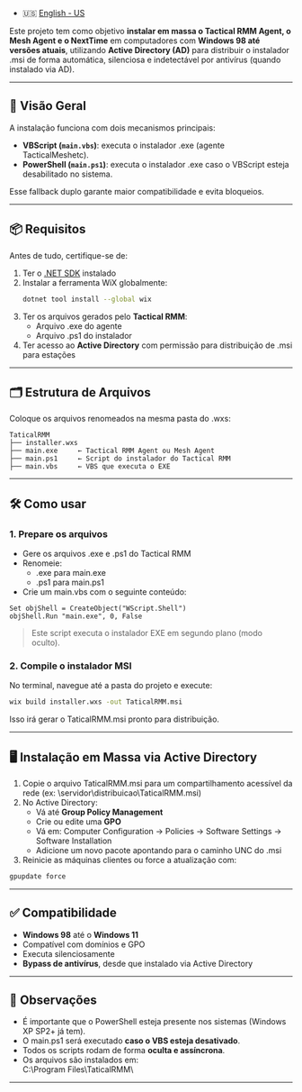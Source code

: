 - 🇺🇸 [English - US](./README-enUS.md)

Este projeto tem como objetivo **instalar em massa o Tactical RMM Agent, o Mesh Agent e o NextTime** em computadores com **Windows 98 até versões atuais**, utilizando **Active Directory (AD)** para distribuir o instalador .msi de forma automática, silenciosa e indetectável por antivírus (quando instalado via AD).

---

## 🧠 Visão Geral

A instalação funciona com dois mecanismos principais:

- **VBScript (`main.vbs`)**: executa o instalador .exe (agente TacticalMeshetc).
- **PowerShell (`main.ps1`)**: executa o instalador .exe caso o VBScript esteja desabilitado no sistema.

Esse fallback duplo garante maior compatibilidade e evita bloqueios.

---

## 📦 Requisitos

Antes de tudo, certifique-se de:

1. Ter o [.NET SDK](https://dotnet.microsoft.com/download) instalado  
2. Instalar a ferramenta WiX globalmente:
   ```bash
   dotnet tool install --global wix
   ```
3. Ter os arquivos gerados pelo **Tactical RMM**:
   - Arquivo .exe do agente
   - Arquivo .ps1 do instalador  
4. Ter acesso ao **Active Directory** com permissão para distribuição de .msi para estações

---

## 🗂️ Estrutura de Arquivos

Coloque os arquivos renomeados na mesma pasta do .wxs:

```
TaticalRMM
├── installer.wxs
├── main.exe     ← Tactical RMM Agent ou Mesh Agent
├── main.ps1     ← Script do instalador do Tactical RMM
├── main.vbs     ← VBS que executa o EXE
```

---

## 🛠️ Como usar

### 1. Prepare os arquivos

- Gere os arquivos .exe e .ps1 do Tactical RMM
- Renomeie:
  - .exe para main.exe
  - .ps1 para main.ps1
- Crie um main.vbs com o seguinte conteúdo:

```vbscript
Set objShell = CreateObject("WScript.Shell")
objShell.Run "main.exe", 0, False
```

> Este script executa o instalador EXE em segundo plano (modo oculto).

### 2. Compile o instalador MSI

No terminal, navegue até a pasta do projeto e execute:

```bash
wix build installer.wxs -out TaticalRMM.msi
```

Isso irá gerar o TaticalRMM.msi pronto para distribuição.

---

## 🖥️ Instalação em Massa via Active Directory

1. Copie o arquivo TaticalRMM.msi para um compartilhamento acessível da rede (ex: \\servidor\\distribuicao\\TaticalRMM.msi)
2. No Active Directory:
   - Vá até **Group Policy Management**
   - Crie ou edite uma **GPO**
   - Vá em: Computer Configuration → Policies → Software Settings → Software Installation
   - Adicione um novo pacote apontando para o caminho UNC do .msi
3. Reinicie as máquinas clientes ou force a atualização com:

```bash
gpupdate force
```

---

## ✅ Compatibilidade

- **Windows 98** até o **Windows 11**
- Compatível com domínios e GPO
- Executa silenciosamente
- **Bypass de antivírus**, desde que instalado via Active Directory

---

## 📌 Observações

- É importante que o PowerShell esteja presente nos sistemas (Windows XP SP2+ já tem).
- O main.ps1 será executado **caso o VBS esteja desativado**.
- Todos os scripts rodam de forma **oculta e assíncrona**.
- Os arquivos são instalados em:  
  C:\\Program Files\\TaticalRMM\\

---
